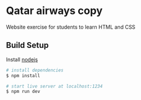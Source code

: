 # Qatar airways copy
Website exercise for students to learn HTML and CSS

## Build Setup
Install [nodejs](https://nodejs.org/en/)

``` bash
# install dependencies
$ npm install

# start live server at localhost:1234
$ npm run dev
```